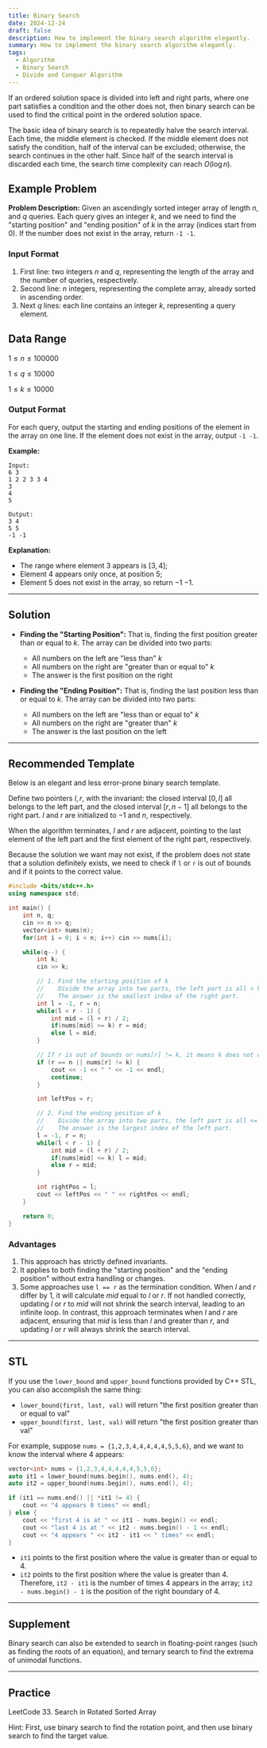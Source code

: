 ```yaml
---
title: Binary Search
date: 2024-12-24
draft: false
description: How to implement the binary search algorithm elegantly.
summary: How to implement the binary search algorithm elegantly.
tags:
  - Algorithm
  - Binary Search
  - Divide and Conquer Algorithm
---
```


If an ordered solution space is divided into left and right parts, where one part satisfies a condition and the other
does not, then binary search can be used to find the critical point in the ordered solution space.

The basic idea of binary search is to repeatedly halve the search interval. Each time, the middle element is checked. If
the middle element does not satisfy the condition, half of the interval can be excluded; otherwise, the search continues
in the other half. Since half of the search interval is discarded each time, the search time complexity can
reach $O(\log n)$.

## Example Problem

**Problem Description:**
Given an ascendingly sorted integer array of length $n$, and $q$ queries. Each query gives an integer $k$, and we need
to find the "starting position" and "ending position" of $k$ in the array (indices start from 0). If the number does not
exist in the array, return `-1 -1`.

### Input Format

1. First line: two integers $n$ and $q$, representing the length of the array and the number of queries, respectively.
2. Second line: $n$ integers, representing the complete array, already sorted in ascending order.
3. Next $q$ lines: each line contains an integer $k$, representing a query element.

## Data Range

$1 \leq n \leq 100000$

$1 \leq q \leq 10000$

$1 \leq k \leq 10000$

### Output Format

For each query, output the starting and ending positions of the element in the array on one line. If the element does
not exist in the array, output `-1 -1`.

**Example:**

```
Input:
6 3
1 2 2 3 3 4
3
4
5

Output:
3 4
5 5
-1 -1
```

**Explanation:**

- The range where element $3$ appears is $[3, 4]$;
- Element $4$ appears only once, at position $5$;
- Element $5$ does not exist in the array, so return $-1$ $-1$.

---

## Solution

- **Finding the "Starting Position":**
  That is, finding the first position greater than or equal to $k$. The array can be divided into two parts:
    - All numbers on the left are "less than" $k$
    - All numbers on the right are "greater than or equal to" $k$
    - The answer is the first position on the right

- **Finding the "Ending Position":**
  That is, finding the last position less than or equal to $k$. The array can be divided into two parts:
    - All numbers on the left are "less than or equal to" $k$
    - All numbers on the right are "greater than" $k$
    - The answer is the last position on the left

---

## Recommended Template

Below is an elegant and less error-prone binary search template.

Define two pointers $l, r$, with the invariant: the closed interval $[0, l]$ all belongs to the left part, and the
closed interval $[r, n - 1]$ all belongs to the right part. $l$ and $r$ are initialized to $-1$ and $n$, respectively.

When the algorithm terminates, $l$ and $r$ are adjacent, pointing to the last element of the left part and the first
element of the right part, respectively.

Because the solution we want may not exist, if the problem does not state that a solution definitely exists, we need to
check if `l` or `r` is out of bounds and if it points to the correct value.

```cpp
#include <bits/stdc++.h>
using namespace std;

int main() {
    int n, q;
    cin >> n >> q;
    vector<int> nums(n);
    for(int i = 0; i < n; i++) cin >> nums[i];

    while(q--) {
        int k;
        cin >> k;

        // 1. Find the starting position of k
        //    Divide the array into two parts, the left part is all < k, and the right part is all >= k.
        //    The answer is the smallest index of the right part.
        int l = -1, r = n;
        while(l < r - 1) {
            int mid = (l + r) / 2;
            if(nums[mid] >= k) r = mid; 
            else l = mid;
        }

        // If r is out of bounds or nums[r] != k, it means k does not exist
        if (r == n || nums[r] != k) {
            cout << -1 << " " << -1 << endl;
            continue;
        }

        int leftPos = r;

        // 2. Find the ending position of k
        //    Divide the array into two parts, the left part is all <= k, and the right part is all > k.
        //    The answer is the largest index of the left part.
        l = -1, r = n;
        while(l < r - 1) {
            int mid = (l + r) / 2;
            if(nums[mid] <= k) l = mid;
            else r = mid;
        }

        int rightPos = l;
        cout << leftPos << " " << rightPos << endl;
    }

    return 0;
}
```

### Advantages

1. This approach has strictly defined invariants.
2. It applies to both finding the "starting position" and the "ending position" without extra handling or changes.
3. Some approaches use `l == r` as the termination condition. When $l$ and $r$ differ by $1$, it will calculate $mid$
   equal to $l$ or $r$. If not handled correctly, updating $l$ or $r$ to $mid$ will not shrink the search interval,
   leading to an infinite loop. In contrast, this approach terminates when $l$ and $r$ are adjacent, ensuring that $mid$
   is less than $l$ and greater than $r$, and updating $l$ or $r$ will always shrink the search interval.

---

## STL

If you use the `lower_bound` and `upper_bound` functions provided by C++ STL, you can also accomplish the same thing:

- `lower_bound(first, last, val)` will return "the first position greater than or equal to val"
- `upper_bound(first, last, val)` will return "the first position greater than val"

For example, suppose `nums = {1,2,3,4,4,4,4,4,5,5,6}`, and we want to know the interval where 4 appears:

```cpp
vector<int> nums = {1,2,3,4,4,4,4,4,5,5,6};
auto it1 = lower_bound(nums.begin(), nums.end(), 4);
auto it2 = upper_bound(nums.begin(), nums.end(), 4);

if (it1 == nums.end() || *it1 != 4) {
    cout << "4 appears 0 times" << endl;
} else {
    cout << "first 4 is at " << it1 - nums.begin() << endl;
    cout << "last 4 is at " << it2 - nums.begin() - 1 << endl;
    cout << "4 appears " << it2 - it1 << " times" << endl;
}
```

- `it1` points to the first position where the value is greater than or equal to $4$.
- `it2` points to the first position where the value is greater than $4$.
  Therefore, `it2 - it1` is the number of times $4$ appears in the array; `it2 - nums.begin() - 1` is the position of
  the right boundary of $4$.

---

## Supplement

Binary search can also be extended to search in floating-point ranges (such as finding the roots of an equation), and
ternary search to find the extrema of unimodal functions.

---

## Practice

LeetCode 33. Search in Rotated Sorted Array

Hint: First, use binary search to find the rotation point, and then use binary search to find the target value.